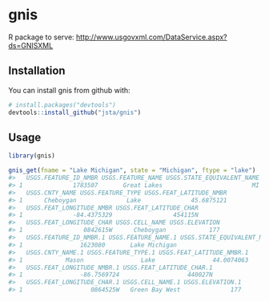 
<!-- README.md is generated from README.Rmd. Please edit that file -->
gnis
====

R package to serve: <http://www.usgovxml.com/DataService.aspx?ds=GNISXML>

Installation
------------

You can install gnis from github with:

``` r
# install.packages("devtools")
devtools::install_github("jsta/gnis")
```

Usage
-----

``` r
library(gnis)
```

``` r
gnis_get(fname = "Lake Michigan", state = "Michigan", ftype = "lake")
#>   USGS.FEATURE_ID_NMBR USGS.FEATURE_NAME USGS.STATE_EQUIVALENT_NAME
#> 1              1783507       Great Lakes                         MI
#>   USGS.CNTY_NAME USGS.FEATURE_TYPE USGS.FEAT_LATITUDE_NMBR
#> 1      Cheboygan              Lake              45.6875121
#>   USGS.FEAT_LONGITUDE_NMBR USGS.FEAT_LATITUDE_CHAR
#> 1              -84.4375329                 454115N
#>   USGS.FEAT_LONGITUDE_CHAR USGS.CELL_NAME USGS.ELEVATION
#> 1                 0842615W      Cheboygan            177
#>   USGS.FEATURE_ID_NMBR.1 USGS.FEATURE_NAME.1 USGS.STATE_EQUIVALENT_NAME.1
#> 1                1623080       Lake Michigan                           MI
#>   USGS.CNTY_NAME.1 USGS.FEATURE_TYPE.1 USGS.FEAT_LATITUDE_NMBR.1
#> 1            Mason                Lake                44.0074063
#>   USGS.FEAT_LONGITUDE_NMBR.1 USGS.FEAT_LATITUDE_CHAR.1
#> 1                -86.7569724                   440027N
#>   USGS.FEAT_LONGITUDE_CHAR.1 USGS.CELL_NAME.1 USGS.ELEVATION.1
#> 1                   0864525W   Green Bay West              177
```
